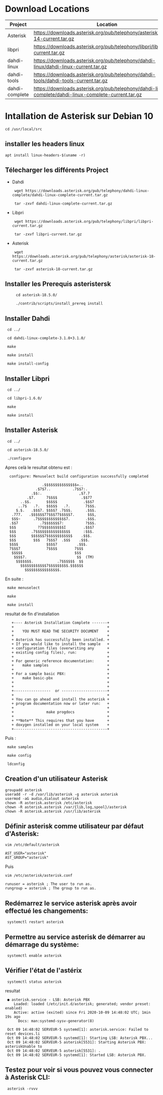 
# Download Locations


Project | Location
| --- | --- |
Asterisk |	https://downloads.asterisk.org/pub/telephony/asterisk/asterisk-14-current.tar.gz
libpri |	https://downloads.asterisk.org/pub/telephony/libpri/libpri-current.tar.gz
dahdi-linux	| https://downloads.asterisk.org/pub/telephony/dahdi-linux/dahdi-linux-current.tar.gz
dahdi-tools |	https://downloads.asterisk.org/pub/telephony/dahdi-tools/dahdi-tools-current.tar.gz
dahdi-complete	| https://downloads.asterisk.org/pub/telephony/dahdi-linux-complete/dahdi-linux-complete-current.tar.gz


# Intallation de Asterisk sur Debian 10

    cd /usr/local/src 
    
## installer les headers linux
 
    apt install linux-headers-$(uname -r)
    
## Télecharger les différents Project

   * Dahdi
          
          wget https://downloads.asterisk.org/pub/telephony/dahdi-linux-complete/dahdi-linux-complete-current.tar.gz
      
          tar -zxvf dahdi-linux-complete-current.tar.gz
    
   * Libpri

          wget https://downloads.asterisk.org/pub/telephony/libpri/libpri-current.tar.gz
      
          tar -zxvf libpri-current.tar.gz
      
   * Asterisk

          wget https://downloads.asterisk.org/pub/telephony/asterisk/asterisk-18-current.tar.gz
          
          tar -zxvf asterisk-18-current.tar.gz
      
      
 ## Installer les Prerequis asteristersk
 
         cd asterisk-18.5.0/
         
         ./contrib/scripts/install_prereq install
      
 ## Installer Dahdi
 
     cd ../

     cd dahdi-linux-complete-3.1.0+3.1.0/

     make 

     make install

     make install-config
         
         
 ## Installer Libpri
 
        
     cd ../

     cd libpri-1.6.0/

     make 

     make install
         
   ## Installer Asterisk
   
     cd ../

     cd asterisk-18.5.0/
    
     ./configure
     
     
  Apres celà le resultat obtenu est :
 
 
      configure: Menuselect build configuration successfully completed

                     .$$$$$$$$$$$$$$$=..      
                  .$7$7..          .7$$7:.    
                .$$:.                 ,$7.7   
              .$7.     7$$$$           .$$77  
           ..$$.       $$$$$            .$$$7 
          ..7$   .?.   $$$$$   .?.       7$$$.
         $.$.   .$$$7. $$$$7 .7$$$.      .$$$.
       .777.   .$$$$$$77$$$77$$$$$7.      $$$,
       $$$~      .7$$$$$$$$$$$$$7.       .$$$.
      .$$7          .7$$$$$$$7:          ?$$$.
      $$$          ?7$$$$$$$$$$I        .$$$7 
      $$$       .7$$$$$$$$$$$$$$$$      :$$$. 
      $$$       $$$$$$7$$$$$$$$$$$$    .$$$.  
      $$$        $$$   7$$$7  .$$$    .$$$.   
      $$$$             $$$$7         .$$$.    
      7$$$7            7$$$$        7$$$      
       $$$$$                        $$$       
        $$$$7.                       $$  (TM)     
         $$$$$$$.           .7$$$$$$  $$      
           $$$$$$$$$$$$7$$$$$$$$$.$$$$$$      
             $$$$$$$$$$$$$$$$. 
             
En suite : 

     
     make menuselect
     
     make
     
     make install
      
      
      
 resultat de fin d'installation 
 
 
       +---- Asterisk Installation Complete -------+
       +                                           +
       +    YOU MUST READ THE SECURITY DOCUMENT    +
       +                                           +
       + Asterisk has successfully been installed. +
       + If you would like to install the sample   +
       + configuration files (overwriting any      +
       + existing config files), run:              +
       +                                           +
       + For generic reference documentation:      +
       +    make samples                           +
       +                                           +
       + For a sample basic PBX:                   +
       +    make basic-pbx                         +
       +                                           +
       +                                           +
       +-----------------  or ---------------------+
       +                                           +
       + You can go ahead and install the asterisk +
       + program documentation now or later run:   +
       +                                           +
       +               make progdocs               +
       +                                           +
       + **Note** This requires that you have      +
       + doxygen installed on your local system    +
       +-------------------------------------------+
 
 Puis : 

     make samples

     make config
     
     ldconfig
    
 ## Creation d'un utilisateur Asterisk 

    
    groupadd asterisk
    useradd -r -d /var/lib/asterisk -g asterisk asterisk
    usermod -aG audio,dialout asterisk
    chown -R asterisk.asterisk /etc/asterisk
    chown -R asterisk.asterisk /var/{lib,log,spool}/asterisk
    chown -R asterisk.asterisk /usr/lib/asterisk


## Définir asterisk comme utilisateur par défaut d'Asterisk:

    vim /etc/default/asterisk
    
    AST_USER="asterisk"
    AST_GROUP="asterisk"
    
Puis

    vim /etc/asterisk/asterisk.conf
    
    runuser = asterisk ; The user to run as.
    rungroup = asterisk ; The group to run as.
  

## Redémarrez le service asterisk après avoir effectué les changements:

     systemctl restart asterisk
      
      
 ## Permettre au service asterisk de démarrer au démarrage du système:
 
 
     systemctl enable asterisk
 
       
## Vérifier l'état de l'astérix

     systemctl status asterisk
  
resultat

     ● asterisk.service - LSB: Asterisk PBX
        Loaded: loaded (/etc/init.d/asterisk; generated; vendor preset: enabled)
        Active: active (exited) since Fri 2020-10-09 14:48:02 UTC; 1min 19s ago
          Docs: man:systemd-sysv-generator(8)

     Oct 09 14:48:02 SERVEUR-5 systemd[1]: asterisk.service: Failed to reset devices.li
     Oct 09 14:48:02 SERVEUR-5 systemd[1]: Starting LSB: Asterisk PBX...
     Oct 09 14:48:02 SERVEUR-5 asterisk[5531]: Starting Asterisk PBX: asteriskUnable to
     Oct 09 14:48:02 SERVEUR-5 asterisk[5531]: .
     Oct 09 14:48:02 SERVEUR-5 systemd[1]: Started LSB: Asterisk PBX.
     
   
## Testez pour voir si vous pouvez vous connecter à Asterisk CLI:
     
     asterisk -rvvv

      
      
